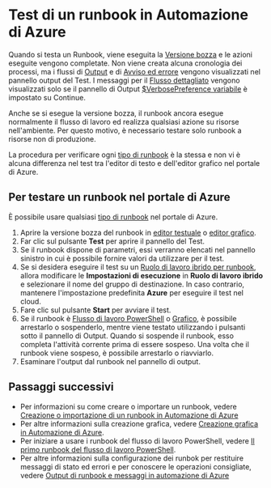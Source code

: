 <properties 
	pageTitle="Test di un runbook in Automazione di Azure | Microsoft Azure"
	description="Prima di pubblicare un runbook in automazione di Azure, è possibile eseguirne il test per assicurarsi che funzioni come previsto. In questo articolo viene descritto come verificare un runbook e visualizzarne l'output."
	services="automation"
	documentationCenter=""
	authors="mgoedtel"
	manager="jwhit"
	editor="tysonn" />
<tags 
	ms.service="automation"
	ms.devlang="na"
	ms.topic="article"
	ms.tgt_pltfrm="na"
	ms.workload="infrastructure-services"
	ms.date="09/12/2016"
	ms.author="magoedte;bwren" />

# Test di un runbook in Automazione di Azure
Quando si testa un Runbook, viene eseguita la [Versione bozza](automation-creating-importing-runbook.md#publishing-a-runbook) e le azioni eseguite vengono completate. Non viene creata alcuna cronologia dei processi, ma i flussi di [Output](automation-runbook-output-and-messages.md#output-stream) e di [Avviso ed errore](automation-runbook-output-and-messages.md#message-streams) vengono visualizzati nel pannello output del Test. I messaggi per il [Flusso dettagliato](automation-runbook-output-and-messages.md#message-streams) vengono visualizzati solo se il pannello di Output [$VerbosePreference variabile](automation-runbook-output-and-messages.md#preference-variables) è impostato su Continue.

Anche se si esegue la versione bozza, il runbook ancora esegue normalmente il flusso di lavoro ed realizza qualsiasi azione su risorse nell'ambiente. Per questo motivo, è necessario testare solo runbook a risorse non di produzione.

La procedura per verificare ogni [tipo di runbook](automation-runbook-types.md) è la stessa e non vi è alcuna differenza nel test tra l'editor di testo e dell'editor grafico nel portale di Azure.


## Per testare un runbook nel portale di Azure

È possibile usare qualsiasi [tipo di runbook](automation-runbook-types.md) nel portale di Azure.

1. Aprire la versione bozza del runbook in [editor testuale](automation-editing-a-runbook.md#Portal) o [editor grafico](automation-graphical-authoring-intro.md).
2. Far clic sul pulsante **Test** per aprire il pannello del Test.
3. Se il runbook dispone di parametri, essi verranno elencati nel pannello sinistro in cui è possibile fornire valori da utilizzare per il test.
4. Se si desidera eseguire il test su un [Ruolo di lavoro ibrido per runbook](automation-hybrid-runbook-worker.md), allora modificare le **Impostazioni di esecuzione** in **Ruolo di lavoro ibrido** e selezionare il nome del gruppo di destinazione. In caso contrario, mantenere l'impostazione predefinita **Azure** per eseguire il test nel cloud.
5. Fare clic sul pulsante **Start** per avviare il test.
6. Se il runbook è [Flusso di lavoro PowerShell](automation-runbook-types.md#powershell-workflow-runbooks) o [Grafico](automation-runbook-types.md#graphical-runbooks), è possibile arrestarlo o sospenderlo, mentre viene testato utilizzando i pulsanti sotto il pannello di Output. Quando si sospende il runbook, esso completa l'attività corrente prima di essere sospeso. Una volta che il runbook viene sospeso, è possibile arrestarlo o riavviarlo.
7. Esaminare l'output dal runbook nel pannello di output.


## Passaggi successivi

- Per informazioni su come creare o importare un runbook, vedere [Creazione o importazione di un runbook in Automazione di Azure](automation-creating-importing-runbook.md)
- Per altre informazioni sulla creazione grafica, vedere [Creazione grafica in Automazione di Azure](automation-graphical-authoring-intro.md).
- Per iniziare a usare i runbook del flusso di lavoro PowerShell, vedere [Il primo runbook del flusso di lavoro PowerShell](automation-first-runbook-textual.md).
- Per altre informazioni sulla configurazione dei runbok per restituire messaggi di stato ed errori e per conoscere le operazioni consigliate, vedere [Output di runbook e messaggi in automazione di Azure](automation-runbook-output-and-messages.md)

<!---HONumber=AcomDC_0914_2016-->